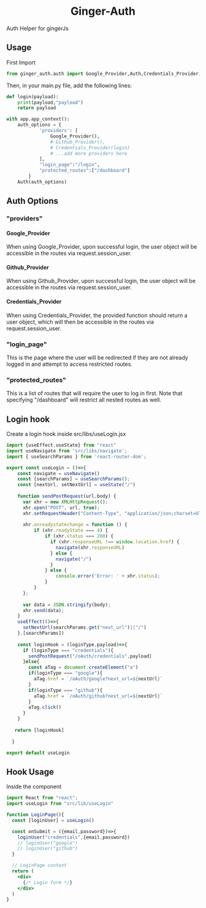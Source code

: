 <h1 align="center">Ginger-Auth</h1>

Auth Helper for gingerJs


## Usage
First Import 
```python
from ginger_auth.auth import Google_Provider,Auth,Credentials_Provider,Github_Provider
```
Then, in your main.py file, add the following lines:
```python
def login(payload):
    print(payload,"payload")
    return payload

with app.app_context():
    auth_options = {
            'providers': [
                Google_Provider(),
                # Github_Provider(),
                # Credentials_Provider(login)
                # ...add more providers here
            ],
            "login_page":"/login",
            "protected_routes":["/dashboard"]
        }
    Auth(auth_options)
```

## Auth Options
### "providers"
#### Google_Provider 
When using Google_Provider, upon successful login, the user object will be accessible in the routes via request.session_user.

#### Github_Provider 
When using Github_Provider, upon successful login, the user object will be accessible in the routes via request.session_user.

#### Credentials_Provider
When using Credentials_Provider, the provided function should return a user object, which will then be accessible in the routes via request.session_user.

### "login_page"
This is the page where the user will be redirected if they are not already logged in and attempt to access restricted routes.

### "protected_routes"
This is a list of routes that will require the user to log in first. Note that specifying "/dashboard" will restrict all nested routes as well.

## Login hook
Create a login hook inside src/libs/useLogin.jsx

```jsx
import {useEffect,useState} from "react"
import useNavigate from 'src/libs/navigate';
import { useSearchParams } from 'react-router-dom';

export const useLogin = ()=>{
    const navigate = useNavigate()
    const [searchParams] = useSearchParams();
    const [nextUrl, setNextUrl] = useState("/")
  
    function sendPostRequest(url,body) {
      var xhr = new XMLHttpRequest();
      xhr.open("POST", url, true);
      xhr.setRequestHeader("Content-Type", "application/json;charset=UTF-8");
    
      xhr.onreadystatechange = function () {
          if (xhr.readyState === 4) {
              if (xhr.status === 200) {
                if (xhr.responseURL !== window.location.href) {
                  navigate(xhr.responseURL)
                } else {
                  navigate("/")
                }
              } else {
                  console.error('Error: ' + xhr.status);
              }
          }
      };
    
      var data = JSON.stringify(body);
      xhr.send(data);
    }
    useEffect(()=>{
      setNextUrl(searchParams.get("next_url")||"/")
    },[searchParams])
  
    const loginHook = (loginType,payload)=>{
      if (loginType === "credentials"){
        sendPostRequest("/oAuth/credentials",payload)
      }else{
        const aTag = document.createElement("a")
        if(loginType === "google"){
          aTag.href = `/oAuth/google?next_url=${nextUrl}` 
        }
        if(loginType === "github"){
          aTag.href = `/oAuth/github?next_url=${nextUrl}` 
        }
        aTag.click()
      }
    }
  
   return [loginHook]
  
  }

export default useLogin
```

## Hook Usage
Inside the component
```jsx
import React from "react";
import useLogin from "src/lib/useLogin"

function LoginPage(){
  const [loginUser] = useLogin()

  const onSubmit = ({email,password})=>{
    loginUser("credentials",{email,password})
    // loginUser("google")
    // loginUser("github")
  }

  // LoginPage content
  return (
    <div>
      {/* Login form */}
    </div>
  )
}
```
